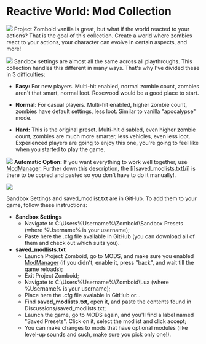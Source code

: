# Reactive World: Mod Collection
![](https://i.ibb.co/nQtFqVF/Description.png)
Project Zomboid vanilla is great, but what if the world reacted to your actions? That is the goal of this collection. Create a world where zombies react to your actions, your character can evolve in certain aspects, and more!

![](https://i.ibb.co/LgHTL11/Sandbox-Settings.png)
Sandbox settings are almost all the same across all playthroughs. This collection handles this different in many ways. That's why I've divided these in 3 difficulties:
  
  - **Easy:** For new players. Multi-hit enabled, normal zombie count, zombies aren't that smart, normal loot. Rosewood would be a good place to start.
  
  - **Normal**: For casual players. Multi-hit enabled, higher zombie count, zombies have default settings, less loot. Similar to vanilla "apocalypse" mode.
 
  - **Hard:** This is the original preset. Multi-hit disabled, even higher zombie count, zombies are much more smarter, less vehicles, even less loot. Experienced players are going to enjoy this one, you're going to feel like when you started to play the game.

![](https://i.ibb.co/nz1xssh/Mod-Options.png)
**Automatic Option:**
If you want everything to work well together, use [ModManager](https://steamcommunity.com/sharedfiles/filedetails/?id=2694448564). Further down this description, the [i]saved_modlists.txt[/i] is there to be copied and pasted so you don't have to do it manually!.

![](https://i.ibb.co/0ZjQrzZ/Mod-Collection-Order.png)

Sandbox Settings and saved_modlist.txt are in GitHub. To add them to your game, follow these instructions:

  - **Sandbox Settings**
    - Navigate to C:\Users\%Username%\Zomboid\Sandbox Presets (where %Username% is your username);
    - Paste here the .cfg file available in GitHub (you can download all of them and check out which suits you).
  - **saved_modlists.txt**
    - Launch Project Zomboid, go to MODS, and make sure you enabled [ModManager](https://steamcommunity.com/sharedfiles/filedetails/?id=2694448564) (if you didn't, enable it, press "back", and wait till the game reloads);
    - Exit Project Zomboid;
    - Navigate to C:\Users\%Username%\Zomboid\Lua (where %Username% is your username);
    - Place here the .cfg file avaiable in GitHub or...
    - Find **saved_modlists.txt**, open it, and paste the contents found in Discussions/saved_modlists.txt;
    - Launch the game, go to MODS again, and you'll find a label named "Saved Presets". Click on it, select the modlist and click accept;
    - You can make changes to mods that have optional modules (like level-up sounds and such, make sure you pick only one!).
